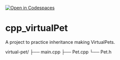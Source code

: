 [![Open in Codespaces](https://classroom.github.com/assets/launch-codespace-2972f46106e565e64193e422d61a12cf1da4916b45550586e14ef0a7c637dd04.svg)](https://classroom.github.com/open-in-codespaces?assignment_repo_id=18971443)
# cpp_virtualPet
A project to practice inheritance making VirtualPets.

virtual-pet/
├── main.cpp
├── Pet.cpp
└── Pet.h

